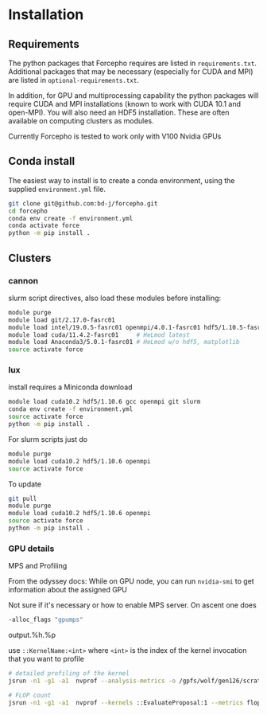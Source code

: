 # Installation

## Requirements

The python packages that Forcepho requires are listed in `requirements.txt`.
Additional packages that may be necessary (especially for CUDA and MPI) are
listed in `optional-requirements.txt`.

In addition, for GPU and multiprocessing capability the python packages will
require CUDA and MPI installations (known to work with CUDA 10.1 and open-MPI).
You will also need an HDF5 installation.  These are often available on computing
clusters as modules.

Currently Forcepho is tested to work only with V100 Nvidia GPUs

## Conda install

The easiest way to install is to create a conda environment, using the supplied
`environment.yml` file.

```bash
git clone git@github.com:bd-j/forcepho.git
cd forcepho
conda env create -f environment.yml
conda activate force
python -m pip install .
```

## Clusters

### cannon

slurm script directives, also load these modules before installing:

```bash
module purge
module load git/2.17.0-fasrc01
module load intel/19.0.5-fasrc01 openmpi/4.0.1-fasrc01 hdf5/1.10.5-fasrc01
module load cuda/11.4.2-fasrc01     # HeLmod latest
module load Anaconda3/5.0.1-fasrc01 # HeLmod w/o hdf5, matplotlib
source activate force
```

### lux

install requires a Miniconda download

```bash
module load cuda10.2 hdf5/1.10.6 gcc openmpi git slurm
conda env create -f environment.yml
source activate force
python -m pip install .
```

For slurm scripts just do
```bash
module purge
module load cuda10.2 hdf5/1.10.6 openmpi
source activate force
```

To update
```bash
git pull
module purge
module load cuda10.2 hdf5/1.10.6 openmpi
source activate force
python -m pip install .
```

### GPU details

MPS and Profiling

From the odyssey docs: While on GPU node, you can run `nvidia-smi` to get information about the assigned GPU

Not sure if it's necessary or how to enable MPS server.  On ascent one does

```bash
-alloc_flags "gpumps"
```

output.%h.%p

use `::KernelName:<int>` where `<int>` is the index of the kernel invocation that you want to profile

```bash
# detailed profiling of the kernel
jsrun -n1 -g1 -a1  nvprof --analysis-metrics -o /gpfs/wolf/gen126/scratch/bdjohnson/large_prof_metrics%h.%p.nvvp python run_patch_gpu_test_simple.py

# FLOP count
jsrun -n1 -g1 -a1  nvprof --kernels ::EvaluateProposal:1 --metrics flop_count_sp python run_patch_gpu_test_simple.py
```